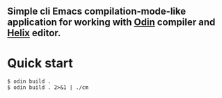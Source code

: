 ## Simple cli Emacs compilation-mode-like application for working with [Odin](https://odin-lang.org/) compiler and [Helix](https://helix-editor.com/) editor.

# Quick start
```console
$ odin build .
$ odin build . 2>&1 | ./cm
```
